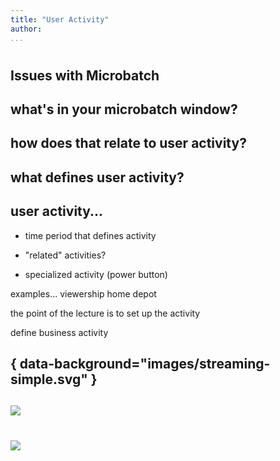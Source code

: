 ```yaml
---
title: "User Activity"
author:
...
```


#
## Issues with Microbatch

## what's in your microbatch window?

## how does that relate to user activity?

## what defines user activity?

## user activity...

- time period that defines activity

- "related" activities?

- specialized activity (power button)


examples...
viewership
home depot



the point of the lecture is to set up the activity

define business activity




## { data-background="images/streaming-simple.svg" }


##

![](images/play-state.jpg)


#

<img class="logo" src="images/berkeley-school-of-information-logo.png"/>

